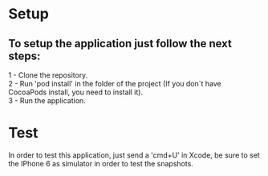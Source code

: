 # Setup

## To setup the application just follow the next steps:

1 - Clone the repository.  
2 - Run 'pod install' in the folder of the project (If you don`t have CocoaPods install, you need to install it).  
3 - Run the application.  

# Test
In order to test this application, just send a 'cmd+U' in Xcode, be sure to set the IPhone 6 as simulator in order to test the snapshots.
